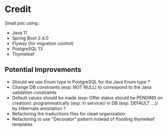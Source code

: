# Credit

Small poc using : 
- Java 11
- Spring Boot 2.4.0
- Flyway (for migration control) 
- PostgreSQL 13
- Thymeleaf 

## Potential Improvements
- Should we use Enum type in PostgreSQL for the Java Enum type ? 
- Change DB constraints (exp: NOT NULL) to correspond to the Java validation constraints
- Default values should be made (exp: Offer status should be PENDING on creation): programmatically (exp: in service)/ in DB (exp: DEFAULT ...)/ by Hibernate annotation ?
- Refactoring the traductions files for clean organization 
- Refactoring to use "Decorator" pattern instead of flooding thymeleaf templates